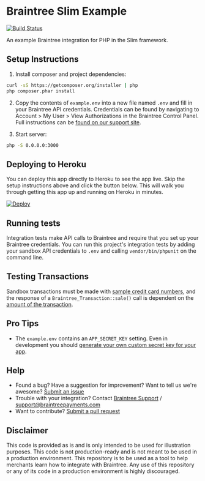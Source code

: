 # Braintree Slim Example
[![Build Status](https://travis-ci.org/braintree/braintree_slim_example.svg?branch=master)](https://travis-ci.org/braintree/braintree_slim_example)

An example Braintree integration for PHP in the Slim framework.

## Setup Instructions

1. Install composer and project dependencies:

  ```sh
  curl -sS https://getcomposer.org/installer | php
  php composer.phar install
  ```

2. Copy the contents of `example.env` into a new file named `.env` and fill in your Braintree API credentials. Credentials can be found by navigating to Account > My User > View Authorizations in the Braintree Control Panel. Full instructions can be [found on our support site](https://articles.braintreepayments.com/control-panel/important-gateway-credentials#api-credentials).

3. Start server:

  ```sh
  php -S 0.0.0.0:3000
  ```

## Deploying to Heroku

You can deploy this app directly to Heroku to see the app live. Skip the setup instructions above and click the button below. This will walk you through getting this app up and running on Heroku in minutes.

[![Deploy](https://www.herokucdn.com/deploy/button.svg)](https://heroku.com/deploy?template=https://github.com/braintree/braintree_slim_example&env[BT_ENVIRONMENT]=sandbox)

## Running tests

Integration tests make API calls to Braintree and require that you set up your Braintree credentials. You can run this project's integration tests by adding your sandbox API credentials to `.env` and calling `vendor/bin/phpunit` on the command line.

## Testing Transactions

Sandbox transactions must be made with [sample credit card numbers](https://developers.braintreepayments.com/reference/general/testing/php#credit-card-numbers), and the response of a `Braintree_Transaction::sale()` call is dependent on the [amount of the transaction](https://developers.braintreepayments.com/reference/general/testing/php#test-amounts).

## Pro Tips

- The `example.env` contains an `APP_SECRET_KEY` setting. Even in development you should [generate your own custom secret key for your app](http://docs.slimframework.com/sessions/cookies/).

## Help

 * Found a bug? Have a suggestion for improvement? Want to tell us we're awesome? [Submit an issue](https://github.com/braintree/braintree_slim_example/issues)
 * Trouble with your integration? Contact [Braintree Support](https://support.braintreepayments.com/) / support@braintreepayments.com
 * Want to contribute? [Submit a pull request](https://help.github.com/articles/creating-a-pull-request)

## Disclaimer

This code is provided as is and is only intended to be used for illustration purposes. This code is not production-ready and is not meant to be used in a production environment. This repository is to be used as a tool to help merchants learn how to integrate with Braintree. Any use of this repository or any of its code in a production environment is highly discouraged.
